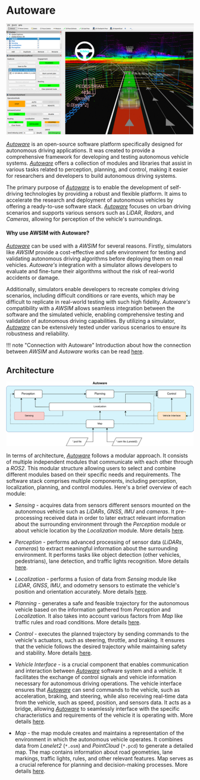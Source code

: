 # Autoware
![](autoware_ss.png)

[*Autoware*](https://github.com/autowarefoundation/autoware) is an open-source software platform specifically designed for autonomous driving applications. It was created to provide a comprehensive framework for developing and testing autonomous vehicle systems. [*Autoware*](https://github.com/autowarefoundation/autoware) offers a collection of modules and libraries that assist in various tasks related to perception, planning, and control, making it easier for researchers and developers to build autonomous driving systems.

The primary purpose of [*Autoware*](https://github.com/autowarefoundation/autoware) is to enable the development of self-driving technologies by providing a robust and flexible platform. It aims to accelerate the research and deployment of autonomous vehicles by offering a ready-to-use software stack. [*Autoware*](https://github.com/autowarefoundation/autoware) focuses on urban driving scenarios and supports various sensors such as *LiDAR*, *Radars*, and *Cameras*, allowing for perception of the vehicle's surroundings.


#### Why use AWSIM with Autoware?

[*Autoware*](https://github.com/autowarefoundation/autoware) can be used with a *AWSIM* for several reasons. Firstly, simulators like *AWSIM* provide a cost-effective and safe environment for testing and validating autonomous driving algorithms before deploying them on real vehicles. *Autoware's* integration with a simulator allows developers to evaluate and fine-tune their algorithms without the risk of real-world accidents or damage.

Additionally, simulators enable developers to recreate complex driving scenarios, including difficult conditions or rare events, which may be difficult to replicate in real-world testing with such high fidelity. *Autoware's* compatibility with a *AWSIM* allows seamless integration between the software and the simulated vehicle, enabling comprehensive testing and validation of autonomous driving capabilities. By utilizing a simulator, [*Autoware*](https://github.com/autowarefoundation/autoware) can be extensively tested under various scenarios to ensure its robustness and reliability.

!!! note "Connection with Autoware"
    Introduction about how the connection between *AWSIM* and *Autoware* works can be read [here](../CombinationWithAutoware/).

## Architecture
![](autoware.png)



In terms of architecture, [*Autoware*](https://github.com/autowarefoundation/autoware) follows a modular approach. It consists of multiple independent modules that communicate with each other through a *ROS2*. This modular structure allowing users to select and combine different modules based on their specific needs and requirements. The software stack comprises multiple components, including perception, localization, planning, and control modules. Here's a brief overview of each module:

- *Sensing* -  acquires data from sensors different sensors mounted on the autonomous vehicle such as *LiDARs*, *GNSS*, *IMU* and *cameras*. It pre-processing received data in order to later extract relevant information about the surrounding environment through the *Perception* module or about vehicle location by the *Localization* module.
More details [here](https://autowarefoundation.github.io/autoware-documentation/main/design/autoware-architecture/sensing/).

- *Perception* - performs advanced processing of sensor data (*LiDARs*, *cameras*) to extract meaningful information about the surrounding environment. It performs tasks like object detection (other vehicles, pedestrians), lane detection, and traffic lights recognition. More details [here](https://autowarefoundation.github.io/autoware-documentation/main/design/autoware-architecture/perception/).

- *Localization* - performs a fusion of data from *Sensing* module like *LiDAR*, *GNSS*, *IMU*, and odometry sensors to estimate the vehicle's position and orientation accurately. More details [here](https://autowarefoundation.github.io/autoware-documentation/main/design/autoware-architecture/localization/).

- *Planning* - generates a safe and feasible trajectory for the autonomous vehicle based on the information gathered from *Perception* and *Localization*. It also takes into account various factors from *Map* like traffic rules and road conditions. More details [here](https://autowarefoundation.github.io/autoware-documentation/main/design/autoware-architecture/planning/).

- *Control* - executes the planned trajectory by sending commands to the vehicle's actuators, such as steering, throttle, and braking. It ensures that the vehicle follows the desired trajectory while maintaining safety and stability. More details [here](https://autowarefoundation.github.io/autoware-documentation/main/design/autoware-architecture/control/).

- *Vehicle Interface* - is a crucial component that enables communication and interaction between [*Autoware*](https://github.com/autowarefoundation/autoware) software system and a vehicle. It facilitates the exchange of control signals and vehicle information necessary for autonomous driving operations. The vehicle interface ensures that [*Autoware*](https://github.com/autowarefoundation/autoware) can send commands to the vehicle, such as acceleration, braking, and steering, while also receiving real-time data from the vehicle, such as speed, position, and sensors data. It acts as a bridge, allowing [*Autoware*](https://github.com/autowarefoundation/autoware) to seamlessly interface with the specific characteristics and requirements of the vehicle it is operating with. More details [here](https://autowarefoundation.github.io/autoware-documentation/main/design/autoware-architecture/vehicle/).

- *Map* - the map module creates and maintains  a representation of the environment in which the autonomous vehicle operates. It combines data from *Lanelet2* (`*.osm`) and *PointCloud* (`*.pcd`) to generate a detailed map. The map contains information about road geometries, lane markings, traffic lights, rules, and other relevant features. Map serves as a crucial reference for planning and decision-making processes. More details [here](https://autowarefoundation.github.io/autoware-documentation/main/design/autoware-architecture/map/).
  